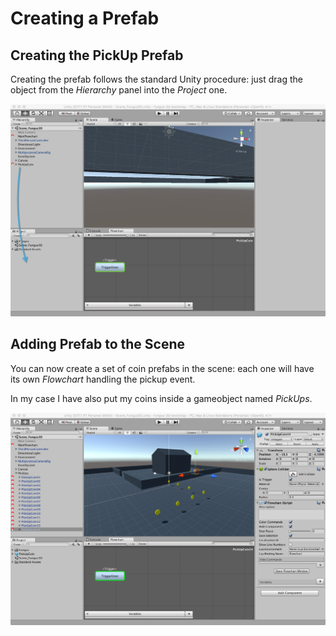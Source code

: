 # Creating a Prefab

## Creating the PickUp Prefab

Creating the prefab follows the standard Unity procedure: just drag the object from the _Hierarchy_ panel into the _Project_ one.

![Creating the Prefab](../../images/lesson02/pic10_create_prefab.png "Creating the Prefab")

## Adding Prefab to the Scene

You can now create a set of coin prefabs in the scene: each one will have its own _Flowchart_ handling the pickup event.

In my case I have also put my coins inside a gameobject named _PickUps_.

![Adding Prefabs](../../images/lesson02/pic11_add_prefabs.png "Adding Prefabs")
